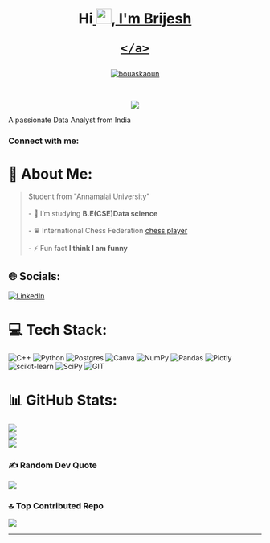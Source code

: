 <h1 align="center">
Hi<a href="https://github.com/16Brijesh10" target="_self"> <img src="https://media.giphy.com/media/hvRJCLFzcasrR4ia7z/giphy.gif" width="30">, I'm Brijesh 
	
	</a>
</h1>
<p align="center">
	<a href="https://github.com/16Brijesh10">
		<img src="https://komarev.com/ghpvc/?username=bouaskaoun&label=Profile%20views&color=0e75b6&style=flat" alt="bouaskaoun" />
	</a>
</p>
<br/>
<p align="center">
	<a href="https://github.com/16Brijesh10">
		<img src="https://readme-typing-svg.herokuapp.com/?lines=Data+Science+Student;Always%20learning%20new%20things;DS%20|%20AI%20|%20ML%20Enthusiastic;Always%20learning%20new%20things&center=true&width=380&height=45">
	</a>
</p
<h3 align="center">A passionate Data Analyst from India</h3>

<h3 align="left">Connect with me:</h3>
<p align="left">
</p>

# 💫 About Me:
>Student from "Annamalai University"<br><br>- 🔭 I’m studying **B.E(CSE)Data science**<br><br>- ♛ International Chess Federation [chess player](https://ratings.fide.com/profile/45094705)<br><br>- ⚡ Fun fact **I think I am funny**


## 🌐 Socials:
[![LinkedIn](https://img.shields.io/badge/LinkedIn-%230077B5.svg?logo=linkedin&logoColor=white)](https://linkedin.com/in/https://www.linkedin.com/in/brijesh-a-64861426a/) 

# 💻 Tech Stack:
![C++](https://img.shields.io/badge/c++-%2300599C.svg?style=for-the-badge&logo=c%2B%2B&logoColor=white) ![Python](https://img.shields.io/badge/python-3670A0?style=for-the-badge&logo=python&logoColor=ffdd54) ![Postgres](https://img.shields.io/badge/postgres-%23316192.svg?style=for-the-badge&logo=postgresql&logoColor=white) ![Canva](https://img.shields.io/badge/Canva-%2300C4CC.svg?style=for-the-badge&logo=Canva&logoColor=white) ![NumPy](https://img.shields.io/badge/numpy-%23013243.svg?style=for-the-badge&logo=numpy&logoColor=white) ![Pandas](https://img.shields.io/badge/pandas-%23150458.svg?style=for-the-badge&logo=pandas&logoColor=white) ![Plotly](https://img.shields.io/badge/Plotly-%233F4F75.svg?style=for-the-badge&logo=plotly&logoColor=white) ![scikit-learn](https://img.shields.io/badge/scikit--learn-%23F7931E.svg?style=for-the-badge&logo=scikit-learn&logoColor=white) ![SciPy](https://img.shields.io/badge/SciPy-%230C55A5.svg?style=for-the-badge&logo=scipy&logoColor=%white) ![GIT](https://img.shields.io/badge/Git-fc6d26?style=for-the-badge&logo=git&logoColor=white)
# 📊 GitHub Stats:
![](https://github-readme-stats.vercel.app/api?username=16Brijesh10&theme=dark&hide_border=false&include_all_commits=false&count_private=false)<br/>
![](https://github-readme-streak-stats.herokuapp.com/?user=16Brijesh10&theme=dark&hide_border=false)<br/>
![](https://github-readme-stats.vercel.app/api/top-langs/?username=16Brijesh10&theme=dark&hide_border=false&include_all_commits=false&count_private=false&layout=compact)

### ✍️ Random Dev Quote
![](https://quotes-github-readme.vercel.app/api?type=horizontal&theme=radical)

### 🔝 Top Contributed Repo
![](https://github-contributor-stats.vercel.app/api?username=16Brijesh10&limit=5&theme=buddhism&combine_all_yearly_contributions=true)

---


<!-- Proudly created with GPRM ( https://gprm.itsvg.in ) -->
